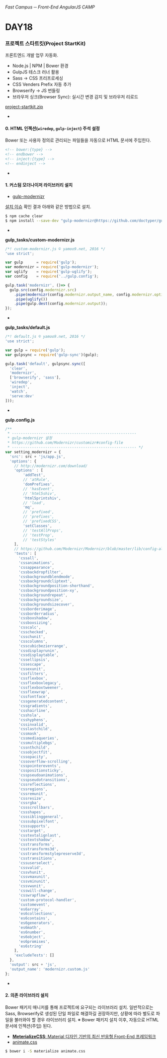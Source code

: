 ###### Fast Campus ─ Front-End AngularJS CAMP

# DAY18

### 프로젝트 스타트킷(Project StartKit)

프론트엔드 개발 업무 자동화.

- Node.js | NPM | Bower 환경
- GulpJS 테스크 러너 활용
- Sass → CSS 프리프로세싱
- CSS Venders Prefix 자동 추가
- Browserify → JS 번들링
- 브라우저 싱크(Browser Sync): 실시간 변경 감지 및 브라우저 리로드

[project-startkit.zip](project-startkit.zip)

-

#### 0. HTML 인젝션(`wiredep`, `gulp-inject`) 주석 설정

Bower 또는 사용자 정의로 관리되는 파일들을 자동으로 HTML 문서에 주입힌다.

```html
<!-- bower:{type} -->
<!-- endbower -->
<!-- inject:{type} -->
<!-- endinject -->
```

-

#### 1. 커스텀 모더나이저 라이브러리 설치

- [gulp-modernizr](https://github.com/doctyper/gulp-modernizr)

[설치 이슈](https://github.com/doctyper/gulp-modernizr/issues/14) 확인 결과 아래와 같은 방법으로 설치.

```sh
$ npm cache clear
$ npm install --save-dev "gulp-modernizr@https://github.com/doctyper/gulp-modernizr/tarball/develop"
```

-

**gulp_tasks/custom-modernizr.js**

```js
/*! custom-modernizr.js © yamoo9.net, 2016 */
'use strict';

var gulp      = require('gulp');
var modernizr = require('gulp-modernizr');
var uglify    = require('gulp-uglify');
var config    = require('../gulp.config');

gulp.task('modernizr', ()=> {
  gulp.src(config.modernizr.src)
    .pipe(modernizr(config.modernizr.output_name, config.modernizr.options))
    .pipe(uglify())
    .pipe(gulp.dest(config.modernizr.output));
});
```

-

**gulp_tasks/default.js**

```js
/*! default.js © yamoo9.net, 2016 */
'use strict';

var gulp = require('gulp');
var gulpsync = require('gulp-sync')(gulp);

gulp.task('default', gulpsync.sync([
  'clear',
  'modernizr',
  ['browserify', 'sass'],
  'wiredep',
  'inject',
  'watch',
  'serve:dev'
]));
```

-

**gulp.config.js**

```js
/**
 * --------------------------------------------------------
 * gulp-modernizr 설정
 * https://github.com/Modernizr/customizr#config-file
 * -------------------------------------------------------- */
var setting_modernizr = {
  'src': src + 'js/app.js',
  'options': {
    // http://modernizr.com/download/
    'options' : [
        'addTest',
        // 'atRule',
        'domPrefixes',
        // 'hasEvent',
        // 'html5shiv',
        'html5printshiv',
        // 'load',
        'mq',
        // 'prefixed',
        // 'prefixes',
        // 'prefixedCSS',
        'setClasses',
        // 'testAllProps',
        // 'testProp',
        // 'testStyles'
    ],
    // https://github.com/Modernizr/Modernizr/blob/master/lib/config-all.json
    'tests': [
      'cssall',
      'cssanimations',
      'cssappearance',
      'cssbackdropfilter',
      'cssbackgroundblendmode',
      'cssbackgroundcliptext',
      'cssbackgroundposition-shorthand',
      'cssbackgroundposition-xy',
      'cssbackgroundrepeat',
      'cssbackgroundsize',
      'cssbackgroundsizecover',
      'cssborderimage',
      'cssborderradius',
      'cssboxshadow',
      'cssboxsizing',
      'csscalc',
      'csschecked',
      'csschunit',
      'csscolumns',
      'csscubicbezierrange',
      'cssdisplayrunin',
      'cssdisplaytable',
      'cssellipsis',
      'cssescape',
      'cssexunit',
      'cssfilters',
      'cssflexbox',
      'cssflexboxlegacy',
      'cssflexboxtweener',
      'cssflexwrap',
      'cssfontface',
      'cssgeneratedcontent',
      'cssgradients',
      'csshairline',
      'csshsla',
      'csshyphens',
      'cssinvalid',
      'csslastchild',
      'cssmask',
      'cssmediaqueries',
      'cssmultiplebgs',
      'cssnthchild',
      'cssobjectfit',
      'cssopacity',
      'cssoverflow-scrolling',
      'csspointerevents',
      'csspositionsticky',
      'csspseudoanimations',
      'csspseudotransitions',
      'cssreflections',
      'cssregions',
      'cssremunit',
      'cssresize',
      'cssrgba',
      'cssscrollbars',
      'cssshapes',
      'csssiblinggeneral',
      'csssubpixelfont',
      'csssupports',
      'csstarget',
      'csstextalignlast',
      'csstextshadow',
      'csstransforms',
      'csstransforms3d',
      'csstransformstylepreserve3d',
      'csstransitions',
      'cssuserselect',
      'cssvalid',
      'cssvhunit',
      'cssvmaxunit',
      'cssvminunit',
      'cssvwunit',
      'csswill-change',
      'csswrapflow',
      'custom-protocol-handler',
      'customevent',
      'es6array',
      'es6collections',
      'es6contains',
      'es6generators',
      'es6math',
      'es6number',
      'es6object',
      'es6promises',
      'es6string'
    ],
    'excludeTests': []
  },
  'output': src + 'js',
  'output_name': 'modernizr.custom.js'
};
```

-

#### 2. 의존 라이브러리 설치

Bower 패키지 매니저를 통해 프로젝트에 요구되는 라이브러리 설치.
일반적으로는 Sass, Browserify로 생성된 단일 파일로 해결하길 권장하지만, 상황에 따라 별도로 파일을 불러와야 할 경우 라이브러리 설치.
※ Bower 패키지 설치 이후, 자동으로 HTML 문서에 인젝션(주입) 된다.

- [**MeterializeCSS**: Material 디자인 기반의 최신 반응형 Front-End 프레임워크](http://materializecss.com/)
- [animate.css](http://daneden.github.io/animate.css/)

```sh
$ bower i -S materialize animate.css
```